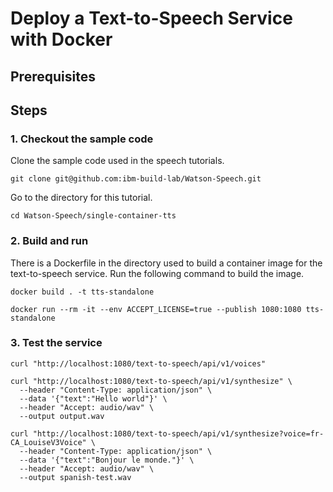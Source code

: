 # Deploy a Text-to-Speech Service with Docker

## Prerequisites

## Steps

### 1. Checkout the sample code
Clone the sample code used in the speech tutorials.
```
git clone git@github.com:ibm-build-lab/Watson-Speech.git
```
Go to the directory for this tutorial.
```
cd Watson-Speech/single-container-tts
```

### 2. Build and run
There is a Dockerfile in the directory used to build a container image for the text-to-speech service. Run the following command to build the image.
```
docker build . -t tts-standalone
```
```
docker run --rm -it --env ACCEPT_LICENSE=true --publish 1080:1080 tts-standalone
```

### 3. Test the service

```
curl "http://localhost:1080/text-to-speech/api/v1/voices"
```
```
curl "http://localhost:1080/text-to-speech/api/v1/synthesize" \
  --header "Content-Type: application/json" \
  --data '{"text":"Hello world"}' \
  --header "Accept: audio/wav" \
  --output output.wav
```
```
curl "http://localhost:1080/text-to-speech/api/v1/synthesize?voice=fr-CA_LouiseV3Voice" \
  --header "Content-Type: application/json" \
  --data '{"text":"Bonjour le monde."}' \
  --header "Accept: audio/wav" \
  --output spanish-test.wav
```
